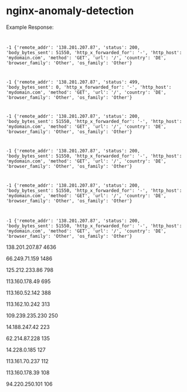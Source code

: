 # nginx-anomaly-detection

Example Response:
<code>

-1 {'remote_addr': '138.201.207.87', 'status': 200, 'body_bytes_sent': 51550, 'http_x_forwarded_for': '-', 'http_host': 'mydomain.com', 'method': 'GET', 'url': '/', 'country': 'DE', 'browser_family': 'Other', 'os_family': 'Other'}

-1 {'remote_addr': '138.201.207.87', 'status': 499, 'body_bytes_sent': 0, 'http_x_forwarded_for': '-', 'http_host': 'mydomain.com', 'method': 'GET', 'url': '/', 'country': 'DE', 'browser_family': 'Other', 'os_family': 'Other'}

-1 {'remote_addr': '138.201.207.87', 'status': 200, 'body_bytes_sent': 51550, 'http_x_forwarded_for': '-', 'http_host': 'mydomain.com', 'method': 'GET', 'url': '/', 'country': 'DE', 'browser_family': 'Other', 'os_family': 'Other'}

-1 {'remote_addr': '138.201.207.87', 'status': 200, 'body_bytes_sent': 51550, 'http_x_forwarded_for': '-', 'http_host': 'mydomain.com', 'method': 'GET', 'url': '/', 'country': 'DE', 'browser_family': 'Other', 'os_family': 'Other'}

-1 {'remote_addr': '138.201.207.87', 'status': 200, 'body_bytes_sent': 51550, 'http_x_forwarded_for': '-', 'http_host': 'mydomain.com', 'method': 'GET', 'url': '/', 'country': 'DE', 'browser_family': 'Other', 'os_family': 'Other'}

-1 {'remote_addr': '138.201.207.87', 'status': 200, 'body_bytes_sent': 51550, 'http_x_forwarded_for': '-', 'http_host': 'mydomain.com', 'method': 'GET', 'url': '/', 'country': 'DE', 'browser_family': 'Other', 'os_family': 'Other'}</code>

138.201.207.87 4636

66.249.71.159 1486

125.212.233.86 798

113.160.178.49 695

113.160.52.142 388

113.162.10.242 313

109.239.235.230 250

14.188.247.42 223

62.214.87.228 135

14.228.0.185 127

113.161.70.237 112

113.160.178.39 108

94.220.250.101 106

